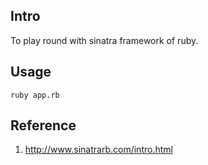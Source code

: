 ## Intro
To play round with sinatra framework of ruby.

## Usage
```
ruby app.rb
```

## Reference
1. http://www.sinatrarb.com/intro.html
